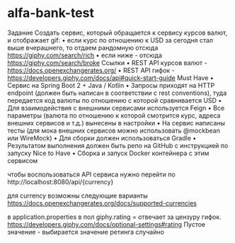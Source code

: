 # alfa-bank-test
Задание 
Создать сервис, который обращается к сервису курсов валют, и отображает gif:
• если курс по отношению к USD за сегодня стал выше вчерашнего, то отдаем рандомную отсюда https://giphy.com/search/rich
• если ниже - отсюда https://giphy.com/search/broke
Ссылки
• REST API курсов валют - https://docs.openexchangerates.org/
• REST API гифок - https://developers.giphy.com/docs/api#quick-start-guide
Must Have
• Сервис на Spring Boot 2 + Java / Kotlin
• Запросы приходят на HTTP endpoint (должен быть написан в соответствии с rest conventions), туда передается код валюты по отношению с которой сравнивается USD
• Для взаимодействия с внешними сервисами используется Feign
• Все параметры (валюта по отношению к которой смотрится курс, адреса внешних сервисов и т.д.) вынесены в настройки
• На сервис написаны тесты (для мока внешних сервисов можно использовать @mockbean или WireMock)
• Для сборки должен использоваться Gradle
• Результатом выполнения должен быть репо на GitHub с инструкцией по запуску
Nice to Have
• Сборка и запуск Docker контейнера с этим сервисом

чтобы воспользоваться API сервиса нужно перейти по http://localhost:8080/api/{currency}

для currency возможны следующие варианты https://docs.openexchangerates.org/docs/supported-currencies

в application.properties в пол giphy.rating = отвечает за цензуру гифок. 
https://developers.giphy.com/docs/optional-settings#rating
Пустое значение - выбирается значение ретинга случайно



